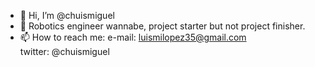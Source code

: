 - 👋 Hi, I’m @chuismiguel
- 👀 Robotics engineer wannabe, project starter but not project finisher.
- 📫 How to reach me:  e-mail: luismilopez35@gmail.com          
                       twitter: @chuismiguel

<!---
chuismiguel/chuismiguel is a ✨ special ✨ repository because its `README.md` (this file) appears on your GitHub profile.
You can click the Preview link to take a look at your changes.
--->
